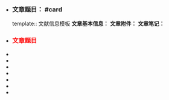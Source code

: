 - ### **文章题目**： #card
  template:: 文献信息模板
  **文章基本信息：**
  **文章附件：**
  **文章笔记：**
- ### <p style="color:red">文章题目</p>
-
-
-
-
-
-
-